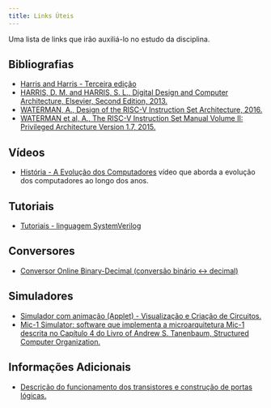 ```yaml
---
title: Links Úteis
---
```


Uma lista de links que irão auxiliá-lo no estudo da disciplina.

## Bibliografias

- [Harris and Harris - Terceira edição](https://drive.google.com/file/d/1l3fyyxx0yqgTfy6rzFssvk3kE9eA3eQw/view?usp=sharing)
- [HARRIS, D. M. and HARRIS, S. L., Digital Design and Computer Architecture, Elsevier, Second Edition, 2013.](https://www.academia.edu/11907174/_Digital_Design_and_Computer_Architecture_by_David_Money_Harris_and_Sarah_L_Harris_)
- [WATERMAN, A., Design of the RISC-V Instruction Set Architecture, 2016.](https://people.eecs.berkeley.edu/~krste/papers/EECS-2016-1.pdf)
- [WATERMAN et al, A., The RISC-V Instruction Set Manual Volume II: Privileged Architecture Version 1.7, 2015.](https://riscv.org/wp-content/uploads/2017/05/riscv-privileged-v1.10.pdf)

## Vídeos

- [História - A Evolução dos Computadores](https://www.youtube.com/watch?v=mFdUqqwzbVs) vídeo que aborda a evolução dos computadores ao longo dos anos.

## Tutoriais

- [Tutoriais - linguagem SystemVerilog](http://www.asic-world.com/systemverilog/tutorial.html)

## Conversores

- [Conversor Online Binary-Decimal (conversão binário <-> decimal)](http://www.binaryconvert.com/index.html)

## Simuladores

- [Simulador com animação (Applet) - Visualização e Criação de Circuitos.](https://www.falstad.com/circuit/)
- [Mic-1 Simulator: software que implementa a microarquitetura Mic-1 descrita no Capítulo 4 do Livro of Andrew S. Tanenbaum, Structured Computer Organization.](http://www.supereasyfree.com/software/simulators/structured-computer-organization-tanenbaum/mic-1-simulator/mic-1-simulator.php)

## Informações Adicionais

- [Descrição do funcionamento dos transistores e construção de portas lógicas.](http://wiki.icmc.usp.br/images/3/36/Aula2_ssc0180.pdf)
